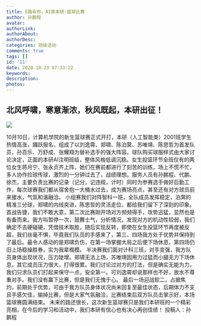 ```yaml
---
title: E路有你，AI我本研-篮球比赛
author: 孙鹏程
avatar: 
authorLink: 
authorAbout: 
authorDesc: 
categories: 班级活动
comments: true
tags: []
id: '11'
date: 2020-10-23 07:33:22
keywords:
description:
photos:
---
```


## 北风呼啸，寒意渐浓，秋风既起，本研出征！

![](https://www.aiupc.xyz/wp-content/uploads/2020/10/jitizhao-300x201.jpg)

10月10日，计算机学院的新生篮球赛正式开打，本研（人工智能类）2001班学生热情高涨，踊跃报名，组成了以刘逸霄、郑啸、陈泊蓂、苏唯靖、陈思哲为首发队员，孙百乐、万舒成、张耀翔为替补选手的强大阵容。球队购买球服样式由大家讨论决定，正面的本研AI注明班级，整体风格低调沉稳。女生投篮环节全班仅有的两位女生蒋月宁、张永贞齐上阵，她们在赛前都进行了刻苦的训练，场上不慌不忙，多人协作捡球传球，激烈的一分钟过去了，战绩理想。服务人员有孙鹏程、代鹏、徐杰，主要负责比赛的记录（记分，记违规，计时）同时为参赛选手做好后勤工作，每次球赛我们都从宿舍抱一大桶水过去，成为赛场亮点，甚至还有对方球员前来接水，气氛和谐融洽。 小组赛我们对阵智科一班，全队成员发挥稳定，泊蓂的精准三分球，郑啸的内线突进，陈思哲的灵活走位，都给我们留下了深刻的印象。首战告捷，我们不敢大意，第二次比赛刚开场对方频频得手，攻势迅猛，显然也是有备而来。我方叫暂停一次，鼓舞士气，分析情况，发现对方的机动性较弱，我们确定不去硬碰硬，凭借技术取胜，随后实现反转，即使在女生投篮环节再度被反超，我们丝毫不惧，毕竟我们队员的手感来了，第三、四场我方处于优势并保持到了最后。最令人感动的是郑啸负伤，在第一场掌握大局之后便下场休息，第四场仍旧上场稳操胜券，实为我辈楷模。 半决赛我们面对计科三班，对手变强，我方队员身体出现状况，压力陡增。郑啸无法上场，苏唯靖因用力过猛而小腿无力下场休息，其它成员压力很大，打得很累。我们讨论过对方的打法，但是确实无能为力，我们只求队员们打起来保守一点，安全第一。可刘逸霄却说那样也不好，放水不尊重对手。我们没有赢下比赛，但是我们无愧于心。 最后一场迎战软二，占据焦灼，前期处于优势，可由于我方队员身体状况尚未回复至最佳状态，后期体力不支且手感欠佳，输掉比赛，但是大家气氛融洽，比赛结束后双方队员击掌示好，本场篮球赛圆满结束。 未来的路还很长，这次新生篮球赛只是我们本研班的一个精彩亮相，在今后的学习和活动中，我们本研有信心也有决心再创佳绩！ 投稿人：孙鹏程
